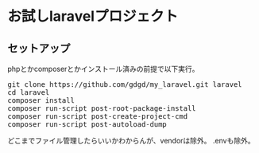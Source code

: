 # お試しlaravelプロジェクト

## セットアップ

phpとかcomposerとかインストール済みの前提で以下実行。

<pre>git clone https://github.com/gdgd/my_laravel.git laravel
cd laravel
composer install
composer run-script post-root-package-install
composer run-script post-create-project-cmd
composer run-script post-autoload-dump
</pre>

どこまでファイル管理したらいいかわからんが、vendorは除外。
.envも除外。

